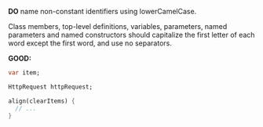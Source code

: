 **DO** name non-constant identifiers using lowerCamelCase.

Class members, top-level definitions, variables, parameters, named parameters
and named constructors should capitalize the first letter of each word
except the first word, and use no separators.

**GOOD:**
```dart
var item;

HttpRequest httpRequest;

align(clearItems) {
  // ...
}
```

